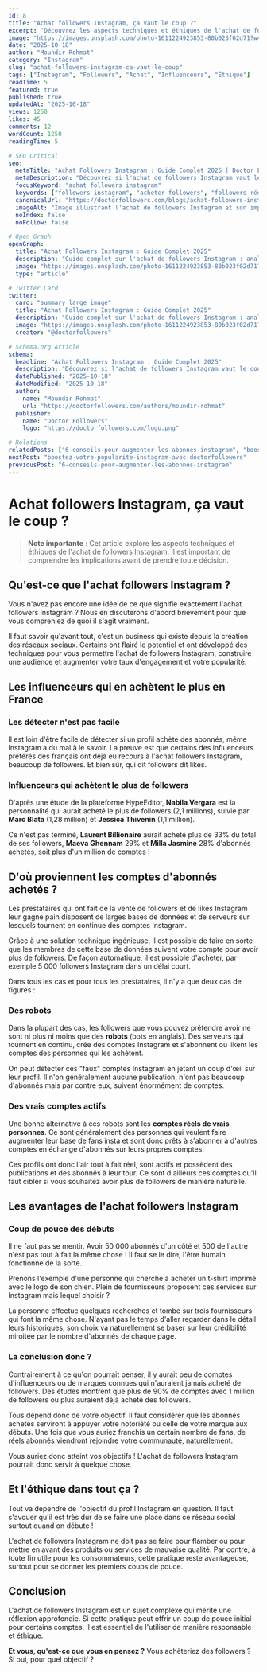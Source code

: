 ```yaml
---
id: 8
title: "Achat followers Instagram, ça vaut le coup ?"
excerpt: "Découvrez les aspects techniques et éthiques de l'achat de followers Instagram. Analyse des influenceurs français, types de comptes achetés et implications pour votre stratégie."
image: "https://images.unsplash.com/photo-1611224923853-80b023f02d71?w=800&h=400&fit=crop"
date: "2025-10-18"
author: "Moundir Rohmat"
category: "Instagram"
slug: "achat-followers-instagram-ca-vaut-le-coup"
tags: ["Instagram", "Followers", "Achat", "Influenceurs", "Éthique"]
readTime: 5
featured: true
published: true
updatedAt: "2025-10-18"
views: 1250
likes: 45
comments: 12
wordCount: 1250
readingTime: 5

# SEO Critical
seo:
  metaTitle: "Achat Followers Instagram : Guide Complet 2025 | Doctor Followers"
  metaDescription: "Découvrez si l'achat de followers Instagram vaut le coup en 2025. Analyse des influenceurs français, types de comptes et implications éthiques pour votre stratégie."
  focusKeyword: "achat followers instagram"
  keywords: ["followers instagram", "acheter followers", "followers réels", "boost instagram", "croissance instagram", "influenceurs français", "éthique instagram"]
  canonicalUrl: "https://doctorfollowers.com/blogs/achat-followers-instagram-ca-vaut-le-coup"
  imageAlt: "Image illustrant l'achat de followers Instagram et son impact sur la croissance des comptes"
  noIndex: false
  noFollow: false

# Open Graph
openGraph:
  title: "Achat Followers Instagram : Guide Complet 2025"
  description: "Guide complet sur l'achat de followers Instagram : analyse des influenceurs français, types de comptes et implications éthiques."
  image: "https://images.unsplash.com/photo-1611224923853-80b023f02d71?w=1200&h=630&fit=crop"
  type: "article"

# Twitter Card
twitter:
  card: "summary_large_image"
  title: "Achat Followers Instagram : Guide Complet 2025"
  description: "Guide complet sur l'achat de followers Instagram : analyse des influenceurs français et implications éthiques."
  image: "https://images.unsplash.com/photo-1611224923853-80b023f02d71?w=1200&h=630&fit=crop"
  creator: "@doctorfollowers"

# Schema.org Article
schema:
  headline: "Achat Followers Instagram : Guide Complet 2025"
  description: "Découvrez si l'achat de followers Instagram vaut le coup en 2025. Analyse des influenceurs français, types de comptes et implications éthiques."
  datePublished: "2025-10-18"
  dateModified: "2025-10-18"
  author:
    name: "Moundir Rohmat"
    url: "https://doctorfollowers.com/authors/moundir-rohmat"
  publisher:
    name: "Doctor Followers"
    logo: "https://doctorfollowers.com/logo.png"

# Relations
relatedPosts: ["6-conseils-pour-augmenter-les-abonnes-instagram", "boostez-votre-popularite-instagram-avec-doctorfollowers"]
nextPost: "boostez-votre-popularite-instagram-avec-doctorfollowers"
previousPost: "6-conseils-pour-augmenter-les-abonnes-instagram"
---
```


# Achat followers Instagram, ça vaut le coup ?

> **Note importante** : Cet article explore les aspects techniques et éthiques de l'achat de followers Instagram. Il est important de comprendre les implications avant de prendre toute décision.

## Qu'est-ce que l'achat followers Instagram ?

Vous n'avez pas encore une idée de ce que signifie exactement l'achat followers Instagram ? Nous en discuterons d'abord brièvement pour que vous compreniez de quoi il s'agit vraiment.

Il faut savoir qu'avant tout, c'est un business qui existe depuis la création des réseaux sociaux. Certains ont flairé le potentiel et ont développé des techniques pour vous permettre l'achat de followers Instagram, construire une audience et augmenter votre taux d'engagement et votre popularité.

## Les influenceurs qui en achètent le plus en France

### Les détecter n'est pas facile

Il est loin d'être facile de détecter si un profil achète des abonnés, même Instagram a du mal à le savoir. La preuve est que certains des influenceurs préférés des français ont déjà eu recours à l'achat followers Instagram, beaucoup de followers. Et bien sûr, qui dit followers dit likes.

### Influenceurs qui achètent le plus de followers

D'après une étude de la plateforme HypeEditor, **Nabila Vergara** est la personnalité qui aurait acheté le plus de followers (2,1 millions), suivie par **Marc Blata** (1,28 million) et **Jessica Thivenin** (1,1 million).

Ce n'est pas terminé, **Laurent Billionaire** aurait acheté plus de 33% du total de ses followers, **Maeva Ghennam** 29% et **Milla Jasmine** 28% d'abonnés achetés, soit plus d'un million de comptes !

## D'où proviennent les comptes d'abonnés achetés ?

Les prestataires qui ont fait de la vente de followers et de likes Instagram leur gagne pain disposent de larges bases de données et de serveurs sur lesquels tournent en continue des comptes Instagram.

Grâce à une solution technique ingénieuse, il est possible de faire en sorte que les membres de cette base de données suivent votre compte pour avoir plus de followers. De façon automatique, il est possible d'acheter, par exemple 5 000 followers Instagram dans un délai court.

Dans tous les cas et pour tous les prestataires, il n'y a que deux cas de figures :

### Des robots

Dans la plupart des cas, les followers que vous pouvez prétendre avoir ne sont ni plus ni moins que des **robots** (bots en anglais). Des serveurs qui tournent en continu, crée des comptes Instagram et s'abonnent ou likent les comptes des personnes qui les achètent.

On peut détecter ces "faux" comptes Instagram en jetant un coup d'œil sur leur profil. Il n'on généralement aucune publication, n'ont pas beaucoup d'abonnés mais par contre eux, suivent énormément de comptes.

### Des vrais comptes actifs

Une bonne alternative à ces robots sont les **comptes réels de vrais personnes**. Ce sont généralement des personnes qui veulent faire augmenter leur base de fans insta et sont donc prêts à s'abonner à d'autres comptes en échange d'abonnés sur leurs propres comptes.

Ces profils ont donc l'air tout à fait réel, sont actifs et possèdent des publications et des abonnés à leur tour. Ce sont d'ailleurs ces comptes qu'il faut cibler si vous souhaitez avoir plus de followers de manière naturelle.

## Les avantages de l'achat followers Instagram

### Coup de pouce des débuts

Il ne faut pas se mentir. Avoir 50 000 abonnés d'un côté et 500 de l'autre n'est pas tout à fait la même chose ! Il faut se le dire, l'être humain fonctionne de la sorte.

Prenons l'exemple d'une personne qui cherche à acheter un t-shirt imprimé avec le logo de son chien. Plein de fournisseurs proposent ces services sur Instagram mais lequel choisir ?

La personne effectue quelques recherches et tombe sur trois fournisseurs qui font la même chose. N'ayant pas le temps d'aller regarder dans le détail leurs historiques, son choix va naturellement se baser sur leur crédibilité miroitée par le nombre d'abonnés de chaque page.

### La conclusion donc ?

Contrairement à ce qu'on pourrait penser, il y aurait peu de comptes d'influenceurs ou de marques connues qui n'auraient jamais acheté de followers. Des études montrent que plus de 90% de comptes avec 1 million de followers ou plus auraient déjà acheté des followers.

Tous dépend donc de votre objectif. Il faut considérer que les abonnés achetés serviront à appuyer votre notoriété ou celle de votre marque aux débuts. Une fois que vous auriez franchis un certain nombre de fans, de réels abonnés viendront rejoindre votre communauté, naturellement.

Vous auriez donc atteint vos objectifs ! L'achat de followers Instagram pourrait donc servir à quelque chose.

## Et l'éthique dans tout ça ?

Tout va dépendre de l'objectif du profil Instagram en question. Il faut s'avouer qu'il est très dur de se faire une place dans ce réseau social surtout quand on débute !

L'achat de followers Instagram ne doit pas se faire pour flamber ou pour mettre en avant des produits ou services de mauvaise qualité. Par contre, à toute fin utile pour les consommateurs, cette pratique reste avantageuse, surtout pour se donner les premiers coups de pouce.

## Conclusion

L'achat de followers Instagram est un sujet complexe qui mérite une réflexion approfondie. Si cette pratique peut offrir un coup de pouce initial pour certains comptes, il est essentiel de l'utiliser de manière responsable et éthique.

**Et vous, qu'est-ce que vous en pensez ?** Vous achèteriez des followers ? Si oui, pour quel objectif ?